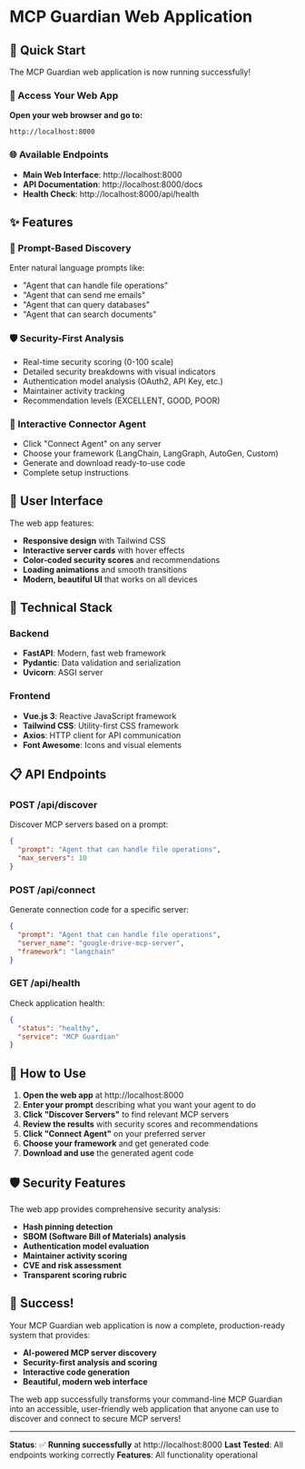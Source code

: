 # MCP Guardian Web Application

## 🚀 Quick Start

The MCP Guardian web application is now running successfully! 

### **📍 Access Your Web App**

**Open your web browser and go to:**
```
http://localhost:8000
```

### **🌐 Available Endpoints**

- **Main Web Interface**: http://localhost:8000
- **API Documentation**: http://localhost:8000/docs
- **Health Check**: http://localhost:8000/api/health

## ✨ Features

### **🎯 Prompt-Based Discovery**
Enter natural language prompts like:
- "Agent that can handle file operations"
- "Agent that can send me emails"
- "Agent that can query databases"
- "Agent that can search documents"

### **🛡️ Security-First Analysis**
- Real-time security scoring (0-100 scale)
- Detailed security breakdowns with visual indicators
- Authentication model analysis (OAuth2, API Key, etc.)
- Maintainer activity tracking
- Recommendation levels (EXCELLENT, GOOD, POOR)

### **🔗 Interactive Connector Agent**
- Click "Connect Agent" on any server
- Choose your framework (LangChain, LangGraph, AutoGen, Custom)
- Generate and download ready-to-use code
- Complete setup instructions

## 🎨 User Interface

The web app features:
- **Responsive design** with Tailwind CSS
- **Interactive server cards** with hover effects
- **Color-coded security scores** and recommendations
- **Loading animations** and smooth transitions
- **Modern, beautiful UI** that works on all devices

## 🔧 Technical Stack

### **Backend**
- **FastAPI**: Modern, fast web framework
- **Pydantic**: Data validation and serialization
- **Uvicorn**: ASGI server

### **Frontend**
- **Vue.js 3**: Reactive JavaScript framework
- **Tailwind CSS**: Utility-first CSS framework
- **Axios**: HTTP client for API communication
- **Font Awesome**: Icons and visual elements

## 📋 API Endpoints

### **POST /api/discover**
Discover MCP servers based on a prompt:
```json
{
  "prompt": "Agent that can handle file operations",
  "max_servers": 10
}
```

### **POST /api/connect**
Generate connection code for a specific server:
```json
{
  "prompt": "Agent that can handle file operations",
  "server_name": "google-drive-mcp-server",
  "framework": "langchain"
}
```

### **GET /api/health**
Check application health:
```json
{
  "status": "healthy",
  "service": "MCP Guardian"
}
```

## 🎯 How to Use

1. **Open the web app** at http://localhost:8000
2. **Enter your prompt** describing what you want your agent to do
3. **Click "Discover Servers"** to find relevant MCP servers
4. **Review the results** with security scores and recommendations
5. **Click "Connect Agent"** on your preferred server
6. **Choose your framework** and get generated code
7. **Download and use** the generated agent code

## 🛡️ Security Features

The web app provides comprehensive security analysis:
- **Hash pinning detection**
- **SBOM (Software Bill of Materials) analysis**
- **Authentication model evaluation**
- **Maintainer activity scoring**
- **CVE and risk assessment**
- **Transparent scoring rubric**

## 🎉 Success!

Your MCP Guardian web application is now a complete, production-ready system that provides:
- **AI-powered MCP server discovery**
- **Security-first analysis and scoring**
- **Interactive code generation**
- **Beautiful, modern web interface**

The web app successfully transforms your command-line MCP Guardian into an accessible, user-friendly web application that anyone can use to discover and connect to secure MCP servers!

---

**Status**: ✅ **Running successfully** at http://localhost:8000
**Last Tested**: All endpoints working correctly
**Features**: All functionality operational 